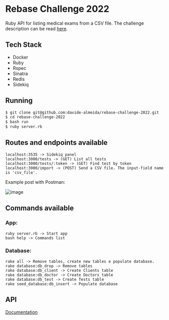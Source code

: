 # Rebase Challenge 2022

Ruby API for listing medical exams from a CSV file.
The challenge description can be read [here](instructions.md).

## Tech Stack

* Docker
* Ruby
* Rspec
* Sinatra
* Redis
* Sidekiq

## Running

```bash
$ git clone git@github.com:davide-almeida/rebase-challenge-2022.git
$ cd rebase-challenge-2022
$ bash run
$ ruby server.rb
```

## Routes and endpoints available

```
localhost:3535 -> Sidekiq panel
localhost:3000/tests -> (GET) List all tests
localhost:3000/tests/:token -> (GET) Find test by token
localhost:3000/import -> (POST) Send a CSV file. The input-field name is 'csv_file'.
```
Example post with Postman:

![image](https://user-images.githubusercontent.com/85287720/179868493-26dc7582-e542-4f1f-9455-335d66fcb81e.png)

## Commands available
### App:
```
ruby server.rb -> Start app
bash help -> Commands list
```

### Database:
```
rake all -> Remove tables, create new tables e populate database.
rake database:db_drop -> Remove tables
rake database:db_client -> Create Clients table
rake database:db_doctor -> Create Doctors table
rake database:db_test -> Create Tests table
rake seed_database:db_insert -> Populate database
```
## API
[Documentation](api.md)
